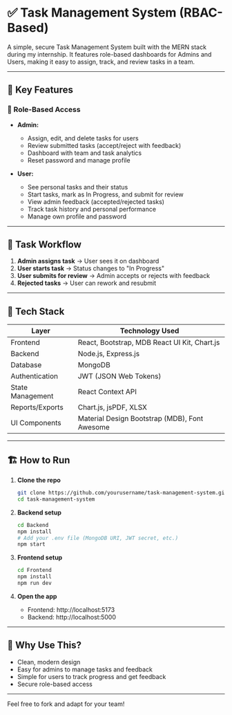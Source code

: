 # ✅ Task Management System (RBAC-Based)

A simple, secure Task Management System built with the MERN stack during my internship. It features role-based dashboards for Admins and Users, making it easy to assign, track, and review tasks in a team.

---

## 🚀 Key Features

### 🔐 Role-Based Access
- **Admin:**
  - Assign, edit, and delete tasks for users
  - Review submitted tasks (accept/reject with feedback)
  - Dashboard with team and task analytics
  - Reset password and manage profile

- **User:**
  - See personal tasks and their status
  - Start tasks, mark as In Progress, and submit for review
  - View admin feedback (accepted/rejected tasks)
  - Track task history and personal performance
  - Manage own profile and password

---

## 🔁 Task Workflow

1. **Admin assigns task** → User sees it on dashboard
2. **User starts task** → Status changes to "In Progress"
3. **User submits for review** → Admin accepts or rejects with feedback
4. **Rejected tasks** → User can rework and resubmit

---

## 🧩 Tech Stack

| Layer             | Technology Used                                   |
|-------------------|---------------------------------------------------|
| Frontend          | React, Bootstrap, MDB React UI Kit, Chart.js      |
| Backend           | Node.js, Express.js                               |
| Database          | MongoDB                                           |
| Authentication    | JWT (JSON Web Tokens)                             |
| State Management  | React Context API                                 |
| Reports/Exports   | Chart.js, jsPDF, XLSX                             |
| UI Components     | Material Design Bootstrap (MDB), Font Awesome     |

---

## 🏗️ How to Run

1. **Clone the repo**
   ```bash
   git clone https://github.com/yourusername/task-management-system.git
   cd task-management-system
   ```

2. **Backend setup**
   ```bash
   cd Backend
   npm install
   # Add your .env file (MongoDB URI, JWT secret, etc.)
   npm start
   ```

3. **Frontend setup**
   ```bash
   cd Frontend
   npm install
   npm run dev
   ```

4. **Open the app**
   - Frontend: http://localhost:5173
   - Backend: http://localhost:5000

---

## 🎉 Why Use This?

- Clean, modern design
- Easy for admins to manage tasks and feedback
- Simple for users to track progress and get feedback
- Secure role-based access

---

Feel free to fork and adapt for your team!
